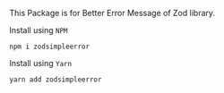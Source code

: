 This Package is for Better Error Message of Zod library.

Install using `NPM`

`npm i zodsimpleerror`

Install using `Yarn`

`yarn add zodsimpleerror`
